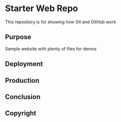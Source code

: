 # Starter Web Repo

This repository is for showing how Git and GitHub work

## Purpose

Sample website with plenty of files for demos

## Deployment


## Production


## Conclusion


## Copyright